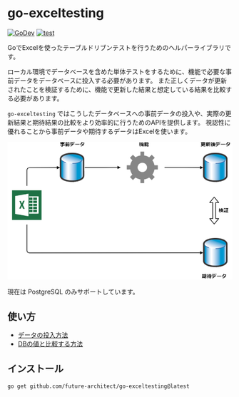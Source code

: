 # go-exceltesting

[![GoDev](https://img.shields.io/static/v1?label=godev&message=reference&color=00add8)][godoc] [![test](https://github.com/future-architect/go-exceltesting/actions/workflows/test.yml/badge.svg)][test]

[godoc]: https://pkg.go.dev/github.com/future-architect/go-exceltesting
[test]: https://github.com/future-architect/go-exceltesting/actions/workflows/test.yml

GoでExcelを使ったテーブルドリブンテストを行うためのヘルパーライブラリです。

ローカル環境でデータベースを含めた単体テストをするために、機能で必要な事前データをデータベースに投入する必要があります。
また正しくデータが更新されたことを検証するために、機能で更新した結果と想定している結果を比較する必要があります。

`go-exceltesting` ではこうしたデータベースへの事前データの投入や、実際の更新結果と期待結果の比較をより効率的に行うためのAPIを提供します。
視認性に優れることから事前データや期待するデータはExcelを使います。

![](docs/image/overview.drawio.png)

現在は PostgreSQL のみサポートしています。

## 使い方

* [データの投入方法](docs/insert.md)
* [DBの値と比較する方法](docs/compare.md)

## インストール

```
go get github.com/future-architect/go-exceltesting@latest
```
